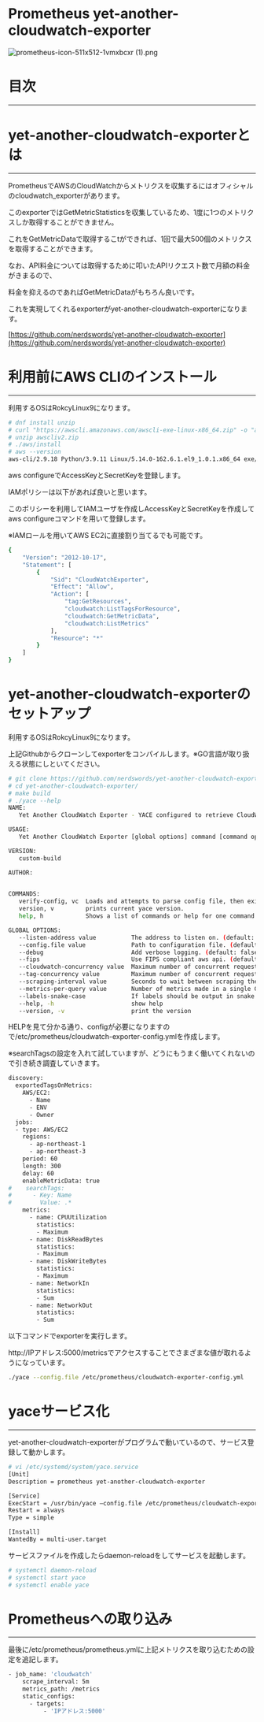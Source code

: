 # Prometheus yet-another-cloudwatch-exporter

![prometheus-icon-511x512-1vmxbcxr (1).png](Prometheus%20yet-another-cloudwatch-exporter%20a5b14262635143fe85c39d373ea81821/prometheus-icon-511x512-1vmxbcxr_(1).png)

# 目次

---

# **yet-another-cloudwatch-exporterとは**

---

PrometheusでAWSのCloudWatchからメトリクスを収集するにはオフィシャルのcloudwatch_exporterがあります。

このexporterではGetMetricStatisticsを収集しているため、1度に1つのメトリクスしか取得することができません。

これをGetMetricDataで取得するこtができれば、1回で最大500個のメトリクスを取得することができます。

なお、API料金については取得するために叩いたAPIリクエスト数で月額の料金がきまるので、

料金を抑えるのであればGetMetricDataがもちろん良いです。

これを実現してくれるexporterがyet-another-cloudwatch-exporterになります。

[https://github.com/nerdswords/yet-another-cloudwatch-exporter](https://github.com/nerdswords/yet-another-cloudwatch-exporter)

# 利用前にAWS CLIのインストール

---

利用するOSはRokcyLinux9になります。

```bash
# dnf install unzip
# curl "https://awscli.amazonaws.com/awscli-exe-linux-x86_64.zip" -o "awscliv2.zip"
# unzip awscliv2.zip
# ./aws/install
# aws --version
aws-cli/2.9.18 Python/3.9.11 Linux/5.14.0-162.6.1.el9_1.0.1.x86_64 exe/x86_64.rocky.9 prompt/off
```

aws configureでAccessKeyとSecretKeyを登録します。

IAMポリシーは以下があれば良いと思います。

このポリシーを利用してIAMユーザを作成しAccessKeyとSecretKeyを作成してaws configureコマンドを用いて登録します。

※IAMロールを用いてAWS EC2に直接割り当てるでも可能です。

```bash
{
    "Version": "2012-10-17",
    "Statement": [
        {
            "Sid": "CloudWatchExporter",
            "Effect": "Allow",
            "Action": [
                "tag:GetResources",
                "cloudwatch:ListTagsForResource",
                "cloudwatch:GetMetricData",
                "cloudwatch:ListMetrics"
            ],
            "Resource": "*"
        }
    ]
}
```

# **yet-another-cloudwatch-exporterのセットアップ**

利用するOSはRokcyLinux9になります。

上記Githubからクローンしてexporterをコンパイルします。※GO言語が取り扱える状態にしといてください。

```bash
# git clone https://github.com/nerdswords/yet-another-cloudwatch-exporter.git
# cd yet-another-cloudwatch-exporter/
# make build
# ./yace --help
NAME:
   Yet Another CloudWatch Exporter - YACE configured to retrieve CloudWatch metrics through the AWS API

USAGE:
   Yet Another CloudWatch Exporter [global options] command [command options] [arguments...]

VERSION:
   custom-build

AUTHOR:
   

COMMANDS:
   verify-config, vc  Loads and attempts to parse config file, then exits. Useful for CI/CD validation
   version, v         prints current yace version.
   help, h            Shows a list of commands or help for one command

GLOBAL OPTIONS:
   --listen-address value          The address to listen on. (default: ":5000") [$listen-address]
   --config.file value             Path to configuration file. (default: "config.yml") [$config.file]
   --debug                         Add verbose logging. (default: false) [$debug]
   --fips                          Use FIPS compliant aws api. (default: false)
   --cloudwatch-concurrency value  Maximum number of concurrent requests to CloudWatch API. (default: 5)
   --tag-concurrency value         Maximum number of concurrent requests to Resource Tagging API. (default: 5)
   --scraping-interval value       Seconds to wait between scraping the AWS metrics (default: 300) [$scraping-interval]
   --metrics-per-query value       Number of metrics made in a single GetMetricsData request (default: 500) [$metrics-per-query]
   --labels-snake-case             If labels should be output in snake case instead of camel case (default: false)
   --help, -h                      show help
   --version, -v                   print the version
```

HELPを見て分かる通り、configが必要になりますので/etc/prometheus/cloudwatch-exporter-config.ymlを作成します。

※searchTagsの設定を入れて試していますが、どうにもうまく働いてくれないので引き続き調査していきます。

```bash
discovery:
  exportedTagsOnMetrics:
    AWS/EC2:
      - Name
      - ENV
      - Owner
  jobs:
  - type: AWS/EC2
    regions:
      - ap-northeast-1 
      - ap-northeast-3
    period: 60
    length: 300
    delay: 60
    enableMetricData: true
#    searchTags:
#      - Key: Name
#        Value: .*
    metrics:
      - name: CPUUtilization
        statistics:
        - Maximum
      - name: DiskReadBytes
        statistics:
        - Maximum
      - name: DiskWriteBytes
        statistics:
        - Maximum
      - name: NetworkIn
        statistics:
        - Sum
      - name: NetworkOut
        statistics:
        - Sum
```

以下コマンドでexporterを実行します。

http://IPアドレス:5000/metricsでアクセスすることでさまざまな値が取れるようになっています。

```bash
./yace --config.file /etc/prometheus/cloudwatch-exporter-config.yml
```

# yaceサービス化

---

yet-another-cloudwatch-exporterがプログラムで動いているので、サービス登録して動かします。

```bash
# vi /etc/systemd/system/yace.service
[Unit]
Description = prometheus yet-another-cloudwatch-exporter

[Service]
ExecStart = /usr/bin/yace —config.file /etc/prometheus/cloudwatch-exporter-config.yml
Restart = always
Type = simple

[Install]
WantedBy = multi-user.target
```

サービスファイルを作成したらdaemon-reloadをしてサービスを起動します。

```bash
# systemctl daemon-reload
# systemctl start yace
# systemctl enable yace
```

# Prometheusへの取り込み

---

最後に/etc/prometheus/prometheus.ymlに上記メトリクスを取り込むための設定を追記します。

```bash
- job_name: 'cloudwatch'
    scrape_interval: 5m
    metrics_path: /metrics
    static_configs:
      - targets:
          - 'IPアドレス:5000'
```